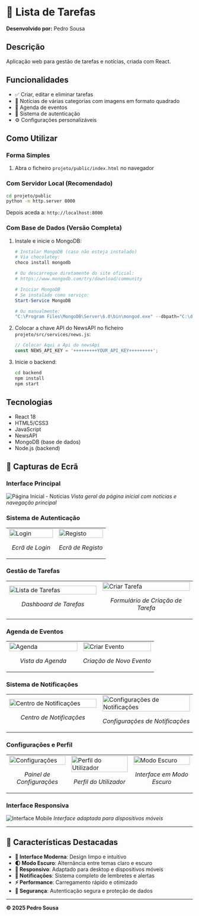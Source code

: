 # 📝 Lista de Tarefas

**Desenvolvido por:** Pedro Sousa

## Descrição
Aplicação web para gestão de tarefas e notícias, criada com React.

## Funcionalidades
- ✅ Criar, editar e eliminar tarefas
- 📰 Notícias de várias categorias com imagens em formato quadrado
- 📅 Agenda de eventos
- 👤 Sistema de autenticação
- ⚙️ Configurações personalizáveis

## Como Utilizar

### Forma Simples
1. Abra o ficheiro `projeto/public/index.html` no navegador

### Com Servidor Local (Recomendado)
```bash
cd projeto/public
python -m http.server 8000
```
Depois aceda a: `http://localhost:8000`

### Com Base de Dados (Versão Completa)
1. Instale e inicie o MongoDB:
   ```powershell
   # Instalar MongoDB (caso não esteja instalado)
   # Via chocolatey:
   choco install mongodb
   
   # Ou descarregue diretamente do site oficial:
   # https://www.mongodb.com/try/download/community

   # Iniciar MongoDB
   # Se instalado como serviço:
   Start-Service MongoDB
   
   # Ou manualmente:
   "C:\Program Files\MongoDB\Server\6.0\bin\mongod.exe" --dbpath="C:\data\db"
   ```

2. Colocar a chave API do NewsAPI no ficheiro `projeto/src/services/news.js`:
   ```javascript
   // Colocar Aqui a Api do newsApi
   const NEWS_API_KEY = '+++++++++YOUR_API_KEY+++++++++';
   ```

3. Inicie o backend:
   ```bash
   cd backend
   npm install
   npm start
   ```


## Tecnologias
- React 18
- HTML5/CSS3
- JavaScript
- NewsAPI
- MongoDB (base de dados)
- Node.js (backend)

## 📸 Capturas de Ecrã

### Interface Principal
![Página Inicial - Notícias](projeto/src/prints/Captura%20de%20ecrã%202025-06-27%20143206.png)
*Vista geral da página inicial com notícias e navegação principal*

### Sistema de Autenticação
<table>
  <tr>
    <td width="50%">
      <img src="projeto/src/prints/Captura%20de%20ecrã%202025-06-27%20143427.png" alt="Login" width="100%"/>
      <p align="center"><em>Ecrã de Login</em></p>
    </td>
    <td width="50%">
      <img src="projeto/src/prints/Captura%20de%20ecrã%202025-06-27%20143218.png" alt="Registo" width="100%"/>
      <p align="center"><em>Ecrã de Registo</em></p>
    </td>
  </tr>
</table>

### Gestão de Tarefas
<table>
  <tr>
    <td width="50%">
      <img src="projeto/src/prints/Captura%20de%20ecrã%202025-06-27%20143226.png" alt="Lista de Tarefas" width="100%"/>
      <p align="center"><em>Dashboard de Tarefas</em></p>
    </td>
    <td width="50%">
      <img src="projeto/src/prints/Captura%20de%20ecrã%202025-06-27%20143235.png" alt="Criar Tarefa" width="100%"/>
      <p align="center"><em>Formulário de Criação de Tarefa</em></p>
    </td>
  </tr>
</table>

### Agenda de Eventos
<table>
  <tr>
    <td width="50%">
      <img src="projeto/src/prints/Captura%20de%20ecrã%202025-06-27%20143309.png" alt="Agenda" width="100%"/>
      <p align="center"><em>Vista da Agenda</em></p>
    </td>
    <td width="50%">
      <img src="projeto/src/prints/Captura%20de%20ecrã%202025-06-27%20143314.png" alt="Criar Evento" width="100%"/>
      <p align="center"><em>Criação de Novo Evento</em></p>
    </td>
  </tr>
</table>

### Sistema de Notificações
<table>
  <tr>
    <td width="50%">
      <img src="projeto/src/prints/Captura%20de%20ecrã%202025-06-27%20143349.png" alt="Centro de Notificações" width="100%"/>
      <p align="center"><em>Centro de Notificações</em></p>
    </td>
    <td width="50%">
      <img src="projeto/src/prints/Captura%20de%20ecrã%202025-06-27%20143355.png" alt="Configurações de Notificações" width="100%"/>
      <p align="center"><em>Configurações de Notificações</em></p>
    </td>
  </tr>
</table>

### Configurações e Perfil
<table>
  <tr>
    <td width="33%">
      <img src="projeto/src/prints/Captura%20de%20ecrã%202025-06-27%20143359.png" alt="Configurações" width="100%"/>
      <p align="center"><em>Painel de Configurações</em></p>
    </td>
    <td width="33%">
      <img src="projeto/src/prints/Captura%20de%20ecrã%202025-06-27%20143413.png" alt="Perfil do Utilizador" width="100%"/>
      <p align="center"><em>Perfil do Utilizador</em></p>
    </td>
    <td width="33%">
      <img src="projeto/src/prints/Captura%20de%20ecrã%202025-06-27%20143418.png" alt="Modo Escuro" width="100%"/>
      <p align="center"><em>Interface em Modo Escuro</em></p>
    </td>
  </tr>
</table>

### Interface Responsiva
![Interface Mobile](projeto/src/prints/Captura%20de%20ecrã%202025-06-27%20143423.png)
*Interface adaptada para dispositivos móveis*

---

## 🚀 Características Destacadas

- **🎨 Interface Moderna**: Design limpo e intuitivo
- **🌓 Modo Escuro**: Alternância entre temas claro e escuro
- **📱 Responsivo**: Adaptado para desktop e dispositivos móveis
- **🔔 Notificações**: Sistema completo de lembretes e alertas
- **⚡ Performance**: Carregamento rápido e otimizado
- **🔐 Segurança**: Autenticação segura e proteção de dados

---
**© 2025 Pedro Sousa**